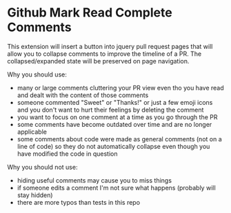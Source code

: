 # Github Mark Read Complete Comments

This extension will insert a button into jquery pull request pages that will
allow you to collapse comments to improve the timeline of a PR. The
collapsed/expanded state will be preserved on page navigation.

Why you should use:
  * many or large comments cluttering your PR view even tho you have read and dealt with the content of those comments
  * someone commented "Sweet" or "Thanks!" or just a few emoji icons and you don't want to hurt their feelings by deleting the comment
  * you want to focus on one comment at a time as you go through the PR
  * some comments have become outdated over time and are no longer applicable
  * some comments about code were made as general comments (not on a line of code) so they do not automatically collapse even though you have modified the code in question

Why you should not use:
  * hiding useful comments may cause you to miss things
  * if someone edits a comment I'm not sure what happens (probably will stay hidden)
  * there are more typos than tests in this repo
